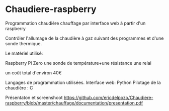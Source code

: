 # Chaudiere-raspberry
Programmation chaudière chauffage par interface web à partir d'un raspberry  


Contrôler l'allumage de la chaudière à gaz suivant des programmes et d'une sonde thermique.

Le matériel utilisé:

  Raspberry Pi Zero
  une sonde de température+une résistance
  une relai

un coût total d'environ 40€

Langages de programmation utilisées.
  Interface web: Python
  Pilotage de la chaudière : C


Présentaton et screenshoot 
    https://github.com/ericdelpozo/Chaudiere-raspberry/blob/master/chauffage/documentation/presentation.pdf


